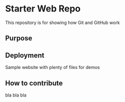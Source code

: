 # Starter Web Repo

This repository is for showing how Git and GitHub work

## Purpose

## Deployment

Sample website with plenty of files for demos

## How to contribute

bla bla bla
